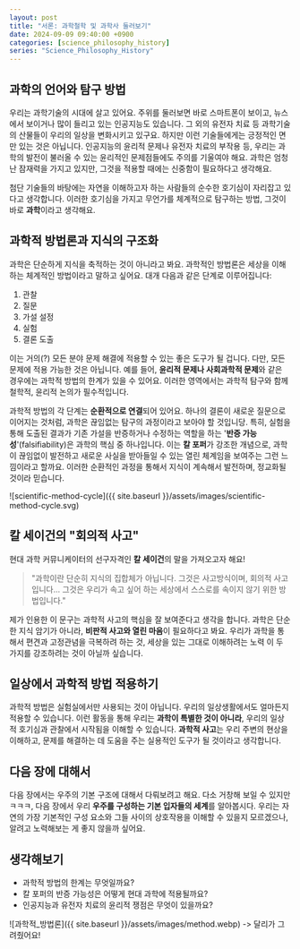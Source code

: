 ```yaml
---
layout: post
title: "서론: 과학철학 및 과학사 둘러보기"
date: 2024-09-09 09:40:00 +0900
categories: [science_philosophy_history]
series: "Science_Philosophy_History"
---
```


## 과학의 언어와 탐구 방법 

우리는 과학기술의 시대에 살고 있어요. 주위를 둘러보면 바로 스마트폰이 보이고, 뉴스에서 보이거나 많이 들리고 있는 인공지능도 있습니다. 그 외의 유전자 치료 등 과학기술의 산물들이 우리의 일상을 변화시키고 있구요. 하지만 이런 기술들에게는 긍정적인 면만 있는 것은 아닙니다. 인공지능의 윤리적 문제나 유전자 치료의 부작용 등, 우리는 과학의 발전이 불러올 수 있는 윤리적인 문제점들에도 주의를 기울여야 해요. 과학은 엄청난 잠재력을 가지고 있지만, 그것을 적용할 때에는 신중함이 필요하다고 생각해요.

첨단 기술들의 바탕에는 자연을 이해하고자 하는 사람들의 순수한 호기심이 자리잡고 있다고 생각합니다. 이러한 호기심을 가지고 무언가를 체계적으로 탐구하는 방법, 그것이 바로 **과학**이라고 생각해요.

## 과학적 방법론과 지식의 구조화 

과학은 단순하게 지식을 축적하는 것이 아니라고 봐요. 과학적인 방법론은 세상을 이해하는 체계적인 방법이라고 말하고 싶어요. 대개 다음과 같은 단계로 이루어집니다:

1. 관찰
2. 질문
3. 가설 설정
4. 실험
5. 결론 도출

이는 거의(?) 모든 분야 문제 해결에 적용할 수 있는 좋은 도구가 될 겁니다. 다만, 모든 문제에 적용 가능한 것은 아닙니다. 예를 들어, **윤리적 문제나 사회과학적 문제**와 같은 경우에는 과학적 방법의 한계가 있을 수 있어요. 이러한 영역에서는 과학적 탐구와 함께 철학적, 윤리적 논의가 필수적입니다.

과학적 방법의 각 단계는 **순환적으로 연결**되어 있어요. 하나의 결론이 새로운 질문으로 이어지는 것처럼, 과학은 끊임없는 탐구의 과정이라고 보아야 할 것입니당. 특히, 실험을 통해 도출된 결과가 기존 가설을 반증하거나 수정하는 역할을 하는 '**반증 가능성**'(falsifiability)은 과학의 핵심 중 하나입니다. 이는 **칼 포퍼**가 강조한 개념으로, 과학이 끊임없이 발전하고 새로운 사실을 받아들일 수 있는 열린 체계임을 보여주는 그런 느낌이라고 할까요. 이러한 순환적인 과정을 통해서 지식이 계속해서 발전하며, 정교화될 것이라 믿습니다.

![scientific-method-cycle]({{ site.baseurl }}/assets/images/scientific-method-cycle.svg)

## 칼 세이건의 "회의적 사고"

현대 과학 커뮤니케이터의 선구자격인 **칼 세이건**의 말을 가져오고자 해요!

> "과학이란 단순히 지식의 집합체가 아닙니다. 그것은 사고방식이며, 회의적 사고입니다... 그것은 우리가 속고 싶어 하는 세상에서 스스로를 속이지 않기 위한 방법입니다."

제가 인용한 이 문구는 과학적 사고의 핵심을 잘 보여준다고 생각을 합니다. 과학은 단순한 지식 암기가 아니라, **비판적 사고와 열린 마음**이 필요하다고 봐요. 우리가 과학을 통해서 편견과 고정관념을 극복하려 하는 것, 세상을 있는 그대로 이해하려는 노력 이 두 가지를 강조하려는 것이 아닐까 싶습니다.

## 일상에서 과학적 방법 적용하기

과학적 방법은 실험실에서만 사용되는 것이 아닙니다. 우리의 일상생활에서도 얼마든지 적용할 수 있습니다. 이런 활동을 통해 우리는 **과학이 특별한 것이 아니라**, 우리의 일상적 호기심과 관찰에서 시작됨을 이해할 수 있습니다. **과학적 사고**는 우리 주변의 현상을 이해하고, 문제를 해결하는 데 도움을 주는 실용적인 도구가 될 것이라고 생각합니다.

## 다음 장에 대해서

다음 장에서는 우주의 기본 구조에 대해서 다뤄보려고 해요. 다소 거창해 보일 수 있지만ㅋㅋㅋ, 다음 장에서 우리 **우주를 구성하는 기본 입자들의 세계**를 알아봅시다. 우리는 자연의 가장 기본적인 구성 요소와 그들 사이의 상호작용을 이해할 수 있을지 모르겠으나, 알려고 노력해보는 게 좋지 않을까 싶어요.

## 생각해보기

- 과학적 방법의 한계는 무엇일까요?
- 칼 포퍼의 반증 가능성은 어떻게 현대 과학에 적용될까요?
- 인공지능과 유전자 치료의 윤리적 쟁점은 무엇이 있을까요?

![과학적_방법론]({{ site.baseurl }}/assets/images/method.webp)
-> 달리가 그려줬어요!